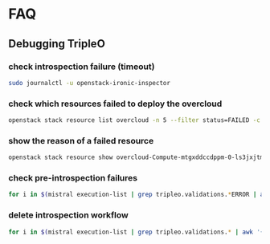 # FAQ

## Debugging TripleO

### check introspection failure (timeout)
```sh
sudo journalctl -u openstack-ironic-inspector
```

### check which resources failed to deploy the overcloud
```sh
openstack stack resource list overcloud -n 5 --filter status=FAILED -c physical_resource_id -c resource_name -c resource_type -c stack_name
```

### show the reason of a failed resource
```sh 
openstack stack resource show overcloud-Compute-mtgxddccdppm-0-ls3jxjtmk5je-NovaCompute-555ow6o7upus HostsEntryDeployment |grep resource_status_reason
```

### check pre-introspection failures
```sh
for i in $(mistral execution-list | grep tripleo.validations.*ERROR | awk '{print $2}'); do mistral execution-get-output $i; done
```

### delete introspection workflow 
```sh
for i in $(mistral execution-list | grep tripleo.validations.* | awk '{print $2}'); do mistral execution-delete $i; done
```

